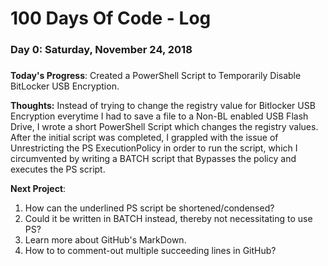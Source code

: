 # 100 Days Of Code - Log

### Day 0: Saturday, November 24, 2018
##### <!-- This is a comment -->

**Today's Progress**: Created a PowerShell Script to Temporarily Disable BitLocker USB Encryption. 

**Thoughts:** Instead of trying to change the registry value for Bitlocker USB Encryption everytime I had to save a file to a Non-BL enabled USB Flash Drive, I wrote a short PowerShell Script which changes the registry values. After the initial script was completed, I grappled with the issue of Unrestricting the PS ExecutionPolicy in order to run the script, which I circumvented by writing a BATCH script that Bypasses the policy and executes the PS script. 

**Next Project**: 

1. How can the underlined PS script be shortened/condensed? 
1. Could it be written in BATCH instead, thereby not necessitating to use PS?
1. Learn more about GitHub's MarkDown.
1. How to to comment-out multiple succeeding lines in GitHub?

<!-- **Link to work:** [Calculator App](http://www.example.com) -->

<!-- This is a Comment --! Figure out how to comment out multiple lines in GitHub>
